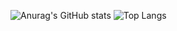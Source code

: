 ![Anurag's GitHub stats](https://github-readme-stats.vercel.app/api?username=wnstjd6&show_icons=true&theme=radical)
![Top Langs](https://github-readme-stats.vercel.app/api/top-langs/?username=wnstjd6&layout=compact)

